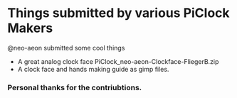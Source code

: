 # Things submitted by various PiClock Makers

@neo-aeon submitted some cool things

* A great analog clock face  PiClock_neo-aeon-Clockface-FliegerB.zip
* A clock face and hands making guide as gimp files.

### Personal thanks for the contriubtions.
